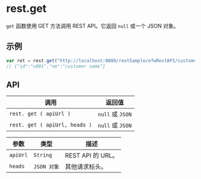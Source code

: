 # rest.get

`get` 函数使用 GET 方法调用 REST API。它返回 `null` 或一个 JSON 对象。

## 示例

```javascript
var ret = rest.get("http://localhost:8080/restSample/efwRestAPI/customer/u001");
// {"id":"u001","nm":"customer name"}
```

## API

| 调用 | 返回值 |
|---|---|
| `rest. get ( apiUrl )` | `null` 或 `JSON` |
| `rest. get ( apiUrl, heads )` | `null` 或 `JSON` |

| 参数 | 类型 | 描述 |
|---|---|---|
| `apiUrl` | `String` | REST API 的 URL。 |
| `heads` | `JSON 对象` | 其他请求标头。 |